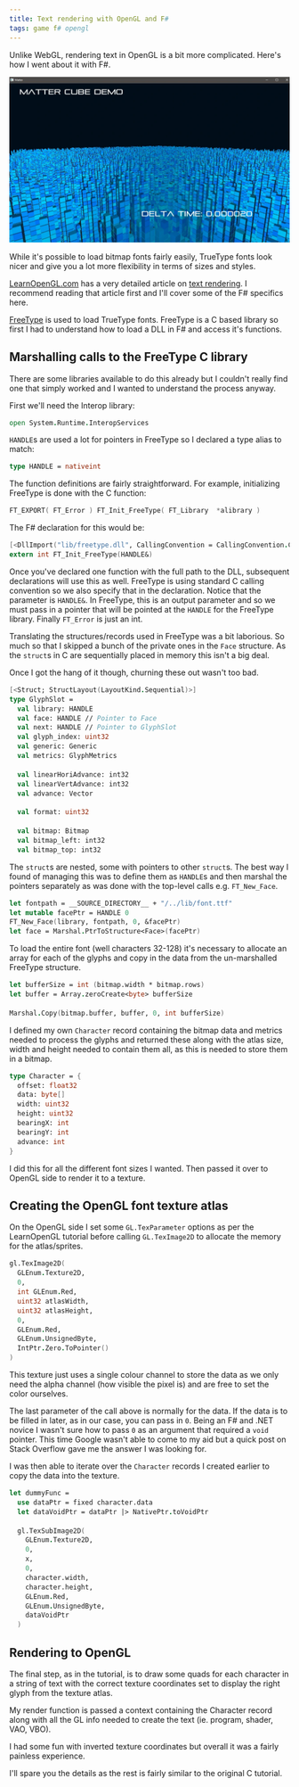 ```yaml
---
title: Text rendering with OpenGL and F#
tags: game f# opengl
---
```


Unlike WebGL, rendering text in OpenGL is a bit more complicated. Here's how I went about it with F#.

![Example text rendering](/assets/text-rendering.webp)

While it's possible to load bitmap fonts fairly easily, TrueType fonts look nicer
and give you a lot more flexibility in terms of sizes and styles.

[LearnOpenGL.com](https://learnopengl.com) has a very detailed article on
[text rendering](https://learnopengl.com/In-Practice/Text-Rendering).
I recommend reading that article first and I'll cover some of the F# specifics here.

[FreeType](https://www.freetype.org/) is used to load TrueType fonts. FreeType
is a C based library so first I had to understand how to load a DLL in F# and
access it's functions.

## Marshalling calls to the FreeType C library

There are some libraries available to do this already but I couldn't really
find one that simply worked and I wanted to understand the process anyway.

First we'll need the Interop library:

```fsharp
open System.Runtime.InteropServices
```

`HANDLE`s are used a lot for pointers in FreeType so I declared a type alias to match:

```fsharp
type HANDLE = nativeint
```

The function definitions are fairly straightforward. For example, initializing
FreeType is done with the C function:

```c
FT_EXPORT( FT_Error ) FT_Init_FreeType( FT_Library  *alibrary )
```

The F# declaration for this would be:

```fsharp
[<DllImport("lib/freetype.dll", CallingConvention = CallingConvention.Cdecl)>]
extern int FT_Init_FreeType(HANDLE&)
```

Once you've declared one function with the full path to the DLL, subsequent
declarations will use this as well. FreeType is using standard C calling convention
so we also specify that in the declaration. Notice that the parameter is `HANDLE&`.
In FreeType, this is an output parameter and so we must pass in a pointer that
will be pointed at the `HANDLE` for the FreeType library. Finally `FT_Error` is
just an int.

Translating the structures/records used in FreeType was a bit laborious.
So much so that I skipped a bunch of the private ones in the `Face` structure.
As the `struct`s in C are sequentially placed in memory this isn't a big deal.

Once I got the hang of it though, churning these out wasn't too bad.

```fsharp
[<Struct; StructLayout(LayoutKind.Sequential)>]
type GlyphSlot =
  val library: HANDLE
  val face: HANDLE // Pointer to Face
  val next: HANDLE // Pointer to GlyphSlot
  val glyph_index: uint32
  val generic: Generic
  val metrics: GlyphMetrics

  val linearHoriAdvance: int32
  val linearVertAdvance: int32
  val advance: Vector

  val format: uint32

  val bitmap: Bitmap
  val bitmap_left: int32
  val bitmap_top: int32
```


The `struct`s are nested, some with pointers to other `struct`s. The best way I
found of managing this was to define them as `HANDLE`s and then marshal the pointers
separately as was done with the top-level calls e.g. `FT_New_Face`.

```fsharp
let fontpath = __SOURCE_DIRECTORY__ + "/../lib/font.ttf"
let mutable facePtr = HANDLE 0
FT_New_Face(library, fontpath, 0, &facePtr)
let face = Marshal.PtrToStructure<Face>(facePtr)
```

To load the entire font (well characters 32-128) it's necessary to allocate an
array for each of the glyphs and copy in the data from the un-marshalled FreeType
structure.

```fsharp
let bufferSize = int (bitmap.width * bitmap.rows)
let buffer = Array.zeroCreate<byte> bufferSize

Marshal.Copy(bitmap.buffer, buffer, 0, int bufferSize)
```

I defined my own `Character` record containing the bitmap data and metrics needed
to process the glyphs and returned these along with the atlas size, width and
height needed to contain them all, as this is needed to store them in a bitmap.

```fsharp
type Character = {
  offset: float32
  data: byte[]
  width: uint32
  height: uint32
  bearingX: int
  bearingY: int
  advance: int
}
```

I did this for all the different font sizes I wanted. Then passed it over to
OpenGL side to render it to a texture.

## Creating the OpenGL font texture atlas

On the OpenGL side I set some `GL.TexParameter` options as per the LearnOpenGL
tutorial before calling `GL.TexImage2D` to allocate the memory for the atlas/sprites.

```fsharp
gl.TexImage2D(
  GLEnum.Texture2D,
  0,
  int GLEnum.Red,
  uint32 atlasWidth,
  uint32 atlasHeight,
  0,
  GLEnum.Red,
  GLEnum.UnsignedByte,
  IntPtr.Zero.ToPointer()
)
```

This texture just uses a single colour channel to store the data as we only need
the alpha channel (how visible the pixel is) and are free to set the color
ourselves.

The last parameter of the call above is normally for the data. If the data is to
be filled in later, as in our case, you can pass in `0`. Being an F# and .NET
novice I wasn't sure how to pass `0` as an argument that required a `void` pointer.
This time Google wasn't able to come to my aid but a quick post on Stack Overflow
gave me the answer I was looking for.

I was then able to iterate over the `Character` records I created earlier to
copy the data into the texture.

```fsharp
let dummyFunc =
  use dataPtr = fixed character.data
  let dataVoidPtr = dataPtr |> NativePtr.toVoidPtr

  gl.TexSubImage2D(
    GLEnum.Texture2D,
    0,
    x,
    0,
    character.width,
    character.height,
    GLEnum.Red,
    GLEnum.UnsignedByte,
    dataVoidPtr
  )
```

## Rendering to OpenGL

The final step, as in the tutorial, is to draw some quads for each character in
a string of text with the correct texture coordinates set to display the right
glyph from the texture atlas.

My render function is passed a context containing the Character record along with
all the GL info needed to create the text (ie. program, shader, VAO, VBO).

I had some fun with inverted texture coordinates but overall it was a fairly
painless experience.

I'll spare you the details as the rest is fairly similar to the original C tutorial.
